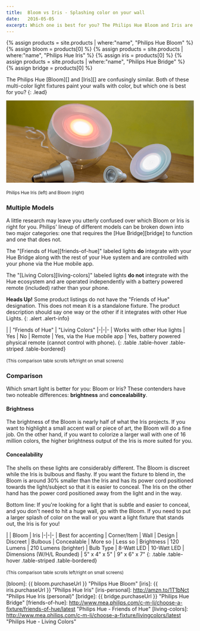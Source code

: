 ```yaml
---
title:  Bloom vs Iris - Splashing color on your wall
date:   2016-05-05
excerpt: Which one is best for you? The Philips Hue Bloom and Iris are confusingly similar. Both of these multi-color light fixtures paint your walls with color.
---
```


{% assign products = site.products | where:"name", "Philips Hue Bloom" %}
{% assign bloom = products[0] %}
{% assign products = site.products | where:"name", "Philips Hue Iris" %}
{% assign iris = products[0] %}
{% assign products = site.products | where:"name", "Philips Hue Bridge" %}
{% assign bridge = products[0] %}



The Philips Hue [Bloom][] and [Iris][] are confusingly similar. Both of these multi-color light fixtures paint your walls with color, but which one is best for you?
{: .lead}

<img src="/images/guides/bloom-v-iris.png" class="img-responsive" alt="Philips Hue - Bloom vs Iris" />

<small>Philips Hue Iris (left) and Bloom (right)</small>

### Multiple Models

A little research may leave you utterly confused over which Bloom or Iris is right for you. Philips' lineup of different models can be broken down into two major categories: one that requires the [Hue Bridge][bridge] to function and one that does not.

The "[Friends of Hue][friends-of-hue]" labeled lights **do** integrate with your Hue Bridge along with the rest of your Hue system and are controlled with your phone via the Hue mobile app.

The "[Living Colors][living-colors]" labeled lights **do not** integrate with the Hue ecosystem and are operated independently with a battery powered remote (included) rather than your phone.

<strong>Heads Up!</strong> Some product listings do not have the "Friends of Hue" designation. This does not mean it is a standalone fixture. The product description should say one way or the other if it integrates with other Hue Lights.
{: .alert .alert-info}

<div class="row">
<div class="col-sm-12">
<div class="table-responsive" markdown="1">
| | "Friends of Hue" | "Living Colors"
|-|-|-
| Works with other Hue lights | Yes | No
| Remote | Yes, via the Hue mobile app | Yes, battery powered physical remote (cannot control with phone).
{: .table .table-hover .table-striped .table-bordered}
</div>
</div>
</div>

<small class="visible-xs-block">(This comparison table scrolls left/right on small screens)</small>

### Comparison

Which smart light is better for you: Bloom or Iris? These contenders have two noteable differences: **brightness** and **concealability**.

#### Brightness

The brightness of the Bloom is nearly half of what the Iris projects. If you want to highlight a small accent wall or piece of art, the Bloom will do a fine job. On the other hand, if you want to colorize a larger wall with one of 16 million colors, the higher brightness output of the Iris is more suited for you.

#### Concealability

The shells on these lights are considerably different. The Bloom is discreet while the Iris is bulbous and flashy. If you want the fixture to blend in, the Bloom is around 30% smaller than the Iris and has its power cord positioned towards the light/subject so that it is easier to conceal. The Iris on the other hand has the power cord positioned away from the light and in the way.

Bottom line: If you're looking for a light that is subtle and easier to conceal, and you don't need to hit a huge wall, go with the Bloom. If you need to put a larger splash of color on the wall or you want a light fixture that stands out, the Iris is for you!

<div class="row">
<div class="col-sm-12">
<div class="table-responsive" markdown="1">
| | Bloom | Iris
|-|-|-
| Best for accenting | Corner/Item | Wall
| Design | Discreet | Bulbous
| Concealable | More so  | Less so
| Brightness | 120 Lumens | 210 Lumens (brighter)
| Bulb Type | 8-Watt LED | 10-Watt LED
| Dimensions (W/H/L Rounded) | 5" x 4" x 5" | 9" x 6" x 7"
{: .table .table-hover .table-striped .table-bordered}
</div>
</div>
</div>

<small class="visible-xs-block">(This comparison table scrolls left/right on small screens)</small>

[bloom]: {{ bloom.purchaseUrl }} "Philips Hue Bloom"
[iris]: {{ iris.purchaseUrl }} "Philips Hue Iris"
[iris-personal]: http://amzn.to/1T1bNct "Philips Hue Iris (personal)"
[bridge]: {{ bridge.purchaseUrl }} "Philips Hue Bridge"
[friends-of-hue]: http://www.mea.philips.com/c-m-li/choose-a-fixture/friends-of-hue/latest "Philips Hue - Friends of Hue"
[living-colors]: http://www.mea.philips.com/c-m-li/choose-a-fixture/livingcolors/latest "Philips Hue - Living Colors"